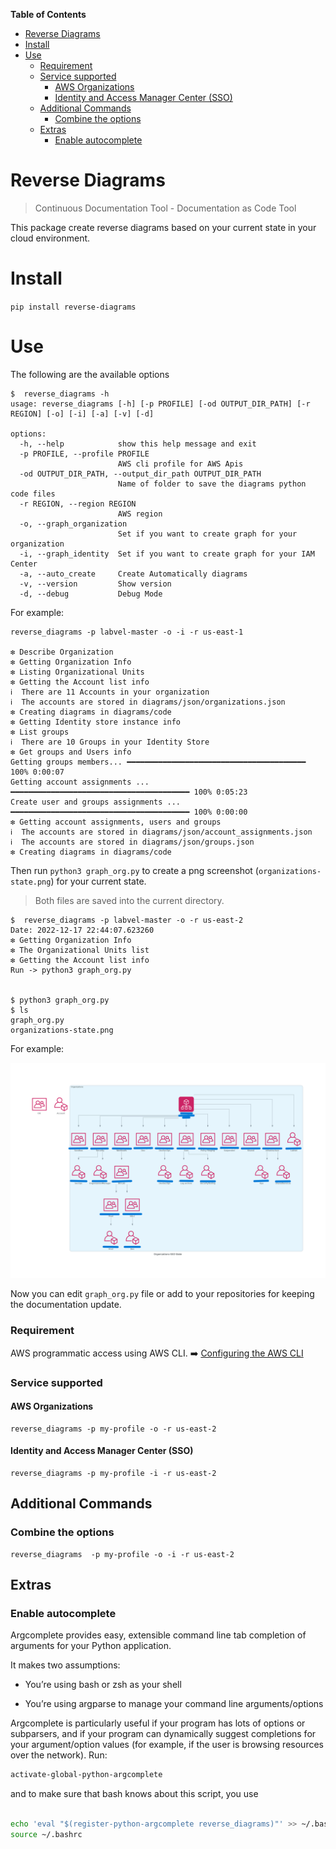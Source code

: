 <!-- START doctoc generated TOC please keep comment here to allow auto update -->
<!-- DON'T EDIT THIS SECTION, INSTEAD RE-RUN doctoc TO UPDATE -->
**Table of Contents**  

- [Reverse Diagrams](#reverse-diagrams)
- [Install](#install)
- [Use](#use)
    - [Requirement](#requirement)
    - [Service supported](#service-supported)
      - [AWS Organizations](#aws-organizations)
      - [Identity and Access Manager Center (SSO)](#identity-and-access-manager-center-sso)
  - [Additional Commands](#additional-commands)
    - [Combine the options](#combine-the-options)
  - [Extras](#extras)
    - [Enable autocomplete](#enable-autocomplete)

<!-- END doctoc generated TOC please keep comment here to allow auto update -->

# Reverse Diagrams

> Continuous Documentation Tool - Documentation as Code Tool

This package create reverse diagrams  based on your current state in your cloud environment.

# Install 

`pip install reverse-diagrams`

# Use

The following are the available options

```commandline
$  reverse_diagrams -h 
usage: reverse_diagrams [-h] [-p PROFILE] [-od OUTPUT_DIR_PATH] [-r REGION] [-o] [-i] [-a] [-v] [-d]

options:
  -h, --help            show this help message and exit
  -p PROFILE, --profile PROFILE
                        AWS cli profile for AWS Apis
  -od OUTPUT_DIR_PATH, --output_dir_path OUTPUT_DIR_PATH
                        Name of folder to save the diagrams python code files
  -r REGION, --region REGION
                        AWS region
  -o, --graph_organization
                        Set if you want to create graph for your organization
  -i, --graph_identity  Set if you want to create graph for your IAM Center
  -a, --auto_create     Create Automatically diagrams
  -v, --version         Show version
  -d, --debug           Debug Mode

```
For example: 

```commandline
reverse_diagrams -p labvel-master -o -i -r us-east-1

❇️ Describe Organization 
❇️ Getting Organization Info
❇️ Listing Organizational Units 
❇️ Getting the Account list info
ℹ️  There are 11 Accounts in your organization
ℹ️  The accounts are stored in diagrams/json/organizations.json 
❇️ Creating diagrams in diagrams/code
❇️ Getting Identity store instance info
❇️ List groups
ℹ️  There are 10 Groups in your Identity Store
❇️ Get groups and Users info
Getting groups members... ━━━━━━━━━━━━━━━━━━━━━━━━━━━━━━━━━━━━━━━━ 100% 0:00:07
Getting account assignments ... ━━━━━━━━━━━━━━━━━━━━━━━━━━━━━━━━━━━━━━━━ 100% 0:05:23
Create user and groups assignments ... ━━━━━━━━━━━━━━━━━━━━━━━━━━━━━━━━━━━━━━━━ 100% 0:00:00
❇️ Getting account assignments, users and groups
ℹ️  The accounts are stored in diagrams/json/account_assignments.json
ℹ️  The accounts are stored in diagrams/json/groups.json
❇️ Creating diagrams in diagrams/code

```
Then run `python3 graph_org.py` to create a png screenshot (`organizations-state.png`) for your current state.

> Both files are saved into the current directory.

```commandline
$  reverse_diagrams -p labvel-master -o -r us-east-2
Date: 2022-12-17 22:44:07.623260
❇️ Getting Organization Info
❇️ The Organizational Units list 
❇️ Getting the Account list info
Run -> python3 graph_org.py 


$ python3 graph_org.py 
$ ls 
graph_org.py
organizations-state.png
```
For example:

![Organizations Diagram](./docs/images/organizations-state-copy.png)

Now you can edit `graph_org.py` file or add to your repositories for keeping the documentation update.

### Requirement

AWS programmatic access using AWS CLI. :arrow_right: [Configuring the AWS CLI](https://docs.aws.amazon.com/cli/latest/userguide/cli-chap-configure.html)

### Service supported

#### AWS Organizations

```commandline
reverse_diagrams -p my-profile -o -r us-east-2
```
#### Identity and Access Manager Center (SSO)

```commandline
reverse_diagrams -p my-profile -i -r us-east-2
```
## Additional Commands

### Combine the options

```commandline
reverse_diagrams  -p my-profile -o -i -r us-east-2
```

## Extras
### Enable autocomplete
Argcomplete provides easy, extensible command line tab completion of arguments for your Python application.

It makes two assumptions:

* You’re using bash or zsh as your shell

* You’re using argparse to manage your command line arguments/options

Argcomplete is particularly useful if your program has lots of options or subparsers, and if your program can dynamically suggest completions for your argument/option values (for example, if the user is browsing resources over the network).
Run: 
```bash
activate-global-python-argcomplete
```
and to make sure that bash knows about this script, you use
```bash

echo 'eval "$(register-python-argcomplete reverse_diagrams)"' >> ~/.bashrc
source ~/.bashrc

```